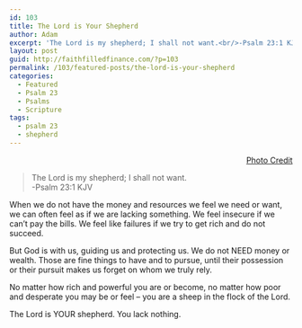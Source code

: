```yaml
---
id: 103
title: The Lord is Your Shepherd
author: Adam
excerpt: 'The Lord is my shepherd; I shall not want.<br/>-Psalm 23:1 KJV'
layout: post
guid: http://faithfilledfinance.com/?p=103
permalink: /103/featured-posts/the-lord-is-your-shepherd
categories:
  - Featured
  - Psalm 23
  - Psalms
  - Scripture
tags:
  - psalm 23
  - shepherd
---
```

<p style="text-align: right;">
  <a href="https://flic.kr/p/fGkCLS">Photo Credit</a>
</p>

> The Lord is my shepherd; I shall not want.  
> -Psalm 23:1 KJV

When we do not have the money and resources we feel we need or want, we can often feel as if we are lacking something. We feel insecure if we can&rsquo;t pay the bills. We feel like failures if we try to get rich and do not succeed.

But God is with us, guiding us and protecting us. We do not NEED money or wealth. Those are fine things to have and to pursue, until their possession or their pursuit makes us forget on whom we truly rely.

No matter how rich and powerful you are or become, no matter how poor and desperate you may be or feel &#8211; you are a sheep in the flock of the Lord.

The Lord is YOUR shepherd. You lack nothing.
